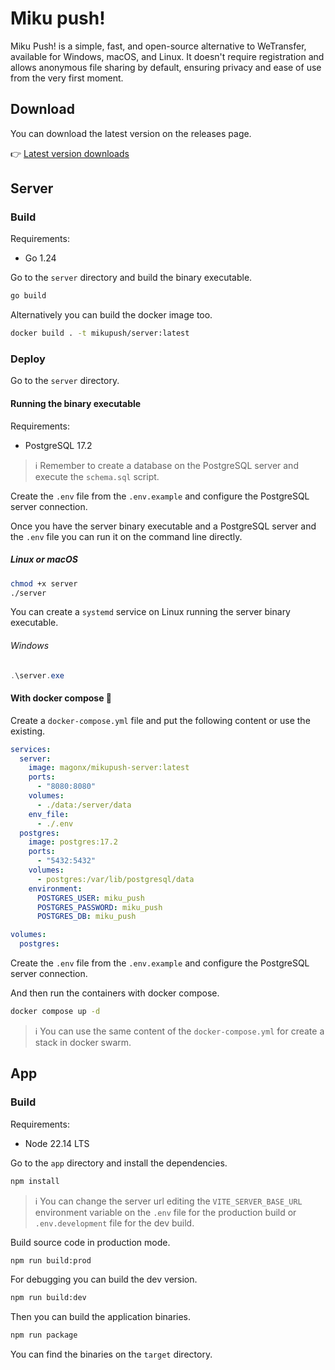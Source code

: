 # Miku push!

Miku Push! is a simple, fast, and open-source alternative to WeTransfer, available for Windows, macOS, and Linux. 
It doesn't require registration and allows anonymous file sharing by default, 
ensuring privacy and ease of use from the very first moment.

## Download

You can download the latest version on the releases page.

👉 [Latest version downloads](https://github.com/magonxesp/mikupush/releases/latest)

## Server

### Build

Requirements:
* Go 1.24

Go to the `server` directory and build the binary executable.

```sh
go build
```

Alternatively you can build the docker image too.

```sh
docker build . -t mikupush/server:latest
```

### Deploy

Go to the `server` directory.

#### Running the binary executable

Requirements:
* PostgreSQL 17.2

> ℹ️ Remember to create a database on the PostgreSQL server and execute the `schema.sql` script.

Create the `.env` file from the `.env.example` and configure the PostgreSQL server connection.

Once you have the server binary executable and a PostgreSQL server and the `.env` file you can run it on the command line directly.

##### Linux or macOS

```sh
chmod +x server
./server
```

You can create a `systemd` service on Linux running the server binary executable.

###### Windows

```powershell
.\server.exe
```

#### With docker compose 🐳

Create a `docker-compose.yml` file and put the following content or use the existing.

```yml
services:
  server:
    image: magonx/mikupush-server:latest
    ports:
      - "8080:8080"
    volumes:
      - ./data:/server/data
    env_file:
      - ./.env
  postgres:
    image: postgres:17.2
    ports:
      - "5432:5432"
    volumes:
      - postgres:/var/lib/postgresql/data
    environment:
      POSTGRES_USER: miku_push
      POSTGRES_PASSWORD: miku_push
      POSTGRES_DB: miku_push

volumes:
  postgres:
```

Create the `.env` file from the `.env.example` and configure the PostgreSQL server connection.

And then run the containers with docker compose.

```sh
docker compose up -d
```

> ℹ️ You can use the same content of the `docker-compose.yml` for create a stack in docker swarm.

## App

### Build

Requirements:
* Node 22.14 LTS

Go to the `app` directory and install the dependencies.

```sh
npm install
```

> ℹ️ You can change the server url editing the `VITE_SERVER_BASE_URL` environment variable 
> on the `.env` file for the production build or `.env.development` file for the dev build.

Build source code in production mode.

```sh
npm run build:prod
```

For debugging you can build the dev version.

```sh
npm run build:dev
```

Then you can build the application binaries.

```sh
npm run package
```

You can find the binaries on the `target` directory.
